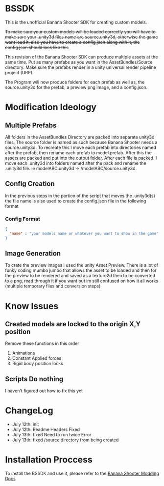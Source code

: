# BSSDK
This is the unofficial Banana Shooter SDK for creating custom models.

~~To make sure your custom models will be loaded correctly you will have to make sure your .unity3d files name are source.unity3d, otherwise the game wont load it, also you have to create a config.json along with it, the config.json should look like this~~

This revision of the Banana Shooter SDK can produce multiple assets at the same time. Put as many prefabs as you want in the AssetBundles/Source directory. Make sure the prefabs render in a unity universal render pipeline project (URP).


The Program will now produce folders for each prefab as well as, the source.unity3d for the prefab, a preview png image, and a config.json.

# Modification Ideology 
## Multiple Prefabs
All folders in the AssetBundles Directory are packed into separate unity3d files, The source folder is named as such because Banana Shooter needs a source.unity3d. To recreate this I move each prefab into directories named after the prefab, then rename each prefab to model.prefab. After this the assets are packed and put into the output folder. After each file is packed. I move each .unity3d into folders named after the pack and rename the .unity3d file. ie modelABC.unity3d -> /modelABC/source.unity3d.
## Config Creation
In the previous steps in the portion of the script that moves the .unity3d(s) the file name is also used to create the config.json file in the following format
### Config Format
```json
{
  "name" : "your models name or whatever you want to show in the game"
}
```
## Image Generation
To crate the preview images I used the unity Asset Preview. There is a lot of funky coding mumbo jumbo that allows the asset to be loaded and then for the preview to be rendered and saved as a texture2d then to be converted to a png, read through it if you want but im still confused on how it all works (multiple temporary files and conversion steps)


# Know Issues
## Created models are locked to the origin X,Y position
Remove these functions in this order
1. Animations
2. Constant Applied forces
3. Rigid body position locks  
## Scripts Do nothing
I haven't figured out how to fix this yet



# ChangeLog
- July 12th: init
- July 12th: Readme Headers Fixed
- July 13th: fixed Need to run twice Error
- July 13th: fixed /source directory from being created

# Installation Proccess
To install the BSSDK and use it, please refer to the [Banana Shooter Modding Docs](https://bs-docs.readthedocs.io/en/latest/index.html)
